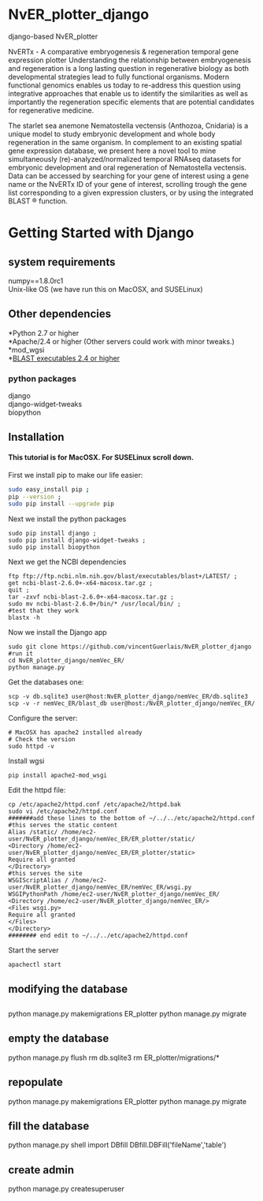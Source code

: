 # NvER_plotter_django
django-based NvER_plotter

NvERTx - A comparative embryogenesis & regeneration temporal gene expression plotter
Understanding the relationship between embryogenesis and regeneration is a long lasting question in regenerative biology as both developmental strategies lead to fully functional organisms. Modern functional genomics enables us today to re-address this question using integrative approaches that enable us to identify the similarities as well as importantly the regeneration specific elements that are potential candidates for regenerative medicine.

The starlet sea anemone Nematostella vectensis (Anthozoa, Cnidaria) is a unique model to study embryonic development and whole body regeneration in the same organism. In complement to an existing spatial gene expression database, we present here a novel tool to mine simultaneously (re)-analyzed/normalized temporal RNAseq datasets for embryonic development and oral regeneration of Nematostella vectensis. Data can be accessed by searching for your gene of interest using a gene name or the NvERTx ID of your gene of interest, scrolling trough the gene list corresponding to a given expression clusters, or by using the integrated BLAST ® function.

# Getting Started with Django

## system requirements
numpy==1.8.0rc1  
Unix-like OS (we have run this on MacOSX, and SUSELinux)  

## Other dependencies 
*Python 2.7 or higher  
*Apache/2.4 or higher (Other servers could work with minor tweaks.)  
*mod_wgsi  
*[BLAST executables 2.4 or higher](ftp://ftp.ncbi.nlm.nih.gov/blast/executables/blast+/LATEST/)  
### python packages
django  
django-widget-tweaks  
biopython  

## Installation  
#### This tutorial is for MacOSX. For SUSELinux scroll down.

First we install pip to make our life easier:  
``` sh
sudo easy_install pip ;
pip --version ;
sudo pip install --upgrade pip
```
Next we install the python packages
```
sudo pip install django ;
sudo pip install django-widget-tweaks ;
sudo pip install biopython
```
Next we get the NCBI dependencies
```
ftp ftp://ftp.ncbi.nlm.nih.gov/blast/executables/blast+/LATEST/ ;
get ncbi-blast-2.6.0+-x64-macosx.tar.gz ;
quit ;
tar -zxvf ncbi-blast-2.6.0+-x64-macosx.tar.gz ;
sudo mv ncbi-blast-2.6.0+/bin/* /usr/local/bin/ ;
#test that they work
blastx -h
```
Now we install the Django app
```
sudo git clone https://github.com/vincentGuerlais/NvER_plotter_django
#run it
cd NvER_plotter_django/nemVec_ER/
python manage.py
```
Get the databases one:
```
scp -v db.sqlite3 user@host:NvER_plotter_django/nemVec_ER/db.sqlite3
scp -v -r nemVec_ER/blast_db user@host:/NvER_plotter_django/nemVec_ER/
```
Configure the server:  
```
# MacOSX has apache2 installed already
# Check the version
sudo httpd -v
```
Install wgsi
```
pip install apache2-mod_wsgi
```
Edit the httpd file:
```
cp /etc/apache2/httpd.conf /etc/apache2/httpd.bak
sudo vi /etc/apache2/httpd.conf
#######add these lines to the bottom of ~/../../etc/apache2/httpd.conf
#this serves the static content
Alias /static/ /home/ec2-user/NvER_plotter_django/nemVec_ER/ER_plotter/static/
<Directory /home/ec2-user/NvER_plotter_django/nemVec_ER/ER_plotter/static>
Require all granted
</Directory>
#this serves the site
WSGIScriptAlias / /home/ec2-user/NvER_plotter_django/nemVec_ER/nemVec_ER/wsgi.py 
WSGIPythonPath /home/ec2-user/NvER_plotter_django/nemVec_ER/
<Directory /home/ec2-user/NvER_plotter_django/nemVec_ER/>
<Files wsgi.py>
Require all granted
</Files>
</Directory> 
######## end edit to ~/../../etc/apache2/httpd.conf
```
Start the server
```
apachectl start
```

##
##
## modifying the database
## 


python manage.py makemigrations ER_plotter
python manage.py migrate

## empty the database
python manage.py flush
rm db.sqlite3
rm ER_plotter/migrations/*

## repopulate
python manage.py makemigrations ER_plotter
python manage.py migrate

## fill the database
python manage.py shell
import DBfill
DBfill.DBFill('fileName','table')

## create admin
python manage.py createsuperuser
